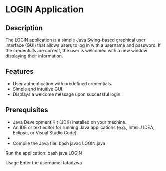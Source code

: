 # LOGIN Application

## Description
The LOGIN application is a simple Java Swing-based graphical user interface (GUI) that allows users to log in with a username and password. If the credentials are correct, the user is welcomed with a new window displaying their information.

## Features
- User authentication with predefined credentials.
- Simple and intuitive GUI.
- Displays a welcome message upon successful login.

## Prerequisites
- Java Development Kit (JDK) installed on your machine.
- An IDE or text editor for running Java applications (e.g., IntelliJ IDEA, Eclipse, or Visual Studio Code).
- 
- Compile the Java file:
bash
javac LOGIN.java

Run the application:
bash
java LOGIN

Usage
Enter the username: tafadzwa
